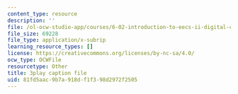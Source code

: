 ```yaml
---
content_type: resource
description: ''
file: /ol-ocw-studio-app/courses/6-02-introduction-to-eecs-ii-digital-communication-systems-fall-2012/81fd5aac9b7a918df1f398d2972f2505_QfaGCnfWpus.srt
file_size: 69228
file_type: application/x-subrip
learning_resource_types: []
license: https://creativecommons.org/licenses/by-nc-sa/4.0/
ocw_type: OCWFile
resourcetype: Other
title: 3play caption file
uid: 81fd5aac-9b7a-918d-f1f3-98d2972f2505
---
```

